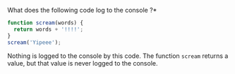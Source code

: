 What does the following code log to the console ?*

```javascript
function scream(words) {
  return words + '!!!!';
}
scream('Yipeee');
```

Nothing is logged to the console by this code.  The function `scream` returns a value, but that value is never logged to the console.  